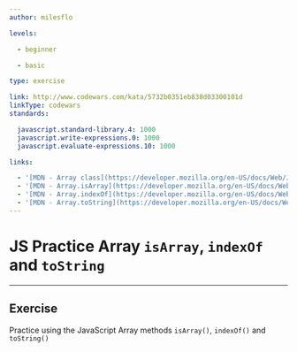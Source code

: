 ```yaml
---
author: milesflo

levels:

  - beginner

  - basic

type: exercise

link: http://www.codewars.com/kata/5732b0351eb838d03300101d
linkType: codewars
standards:

  javascript.standard-library.4: 1000
  javascript.write-expressions.0: 1000
  javascript.evaluate-expressions.10: 1000

links:

  - '[MDN - Array class](https://developer.mozilla.org/en-US/docs/Web/JavaScript/Reference/Global_Objects/Array)'
  - '[MDN - Array.isArray](https://developer.mozilla.org/en-US/docs/Web/JavaScript/Reference/Global_Objects/Array/isArray)'
  - '[MDN - Array.indexOf](https://developer.mozilla.org/en-US/docs/Web/JavaScript/Reference/Global_Objects/Array/indexOf)'
  - '[MDN - Array.toString](https://developer.mozilla.org/en-US/docs/Web/JavaScript/Reference/Global_Objects/Array/toString)'
---
```


# JS Practice Array `isArray`, `indexOf` and `toString`

---
## Exercise

Practice using the JavaScript Array methods `isArray()`, `indexOf()` and `toString()`
